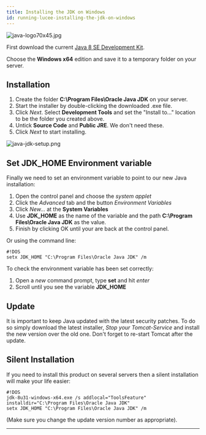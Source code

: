 ```yaml
---
title: Installing the JDK on Windows
id: running-lucee-installing-the-jdk-on-windows
---
```


![java-logo70x45.jpg](https://bitbucket.org/repo/rX87Rq/images/398847305-java-logo70x45.jpg)

First download the current [Java 8 SE Development Kit](http://www.oracle.com/technetwork/java/javase/downloads/jdk8-downloads-2133151.html).

Choose the **Windows x64** edition and save it to a temporary folder on your server.

## Installation ##

1. Create the folder **C:\Program Files\Oracle Java JDK** on your server.
2. Start the installer by double-clicking the downloaded .exe file.
3. Click *Next*. Select **Development Tools** and set the "Install to..." location to be the folder you created above.
4. Untick **Source Code** and **Public JRE**. We don't need these.
5. Click *Next* to start installing.

![java-jdk-setup.png](https://bitbucket.org/repo/rX87Rq/images/252239566-java-jdk-setup.png)

## Set JDK_HOME Environment variable

Finally we need to set an environment variable to point to our new Java installation:

1. Open the control panel and choose the *system applet*
2. Click the *Advanced* tab and the button *Environment Variables*
3. Click *New...* at the **System Variables**
4. Use **JDK_HOME** as the name of the variable and the path **C:\Program Files\Oracle Java JDK** as the value.
5. Finish by clicking OK until your are back at the control panel.

Or using the command line:
```
#!DOS
setx JDK_HOME "C:\Program Files\Oracle Java JDK" /m
```
To check the environment variable has been set correctly:

1. Open a *new* command prompt, type **set** and hit *enter*
2. Scroll until you see the variable **JDK_HOME**

## Update ##

It is important to keep Java updated with the latest security patches. To do so simply download the latest installer, *Stop your Tomcat-Service* and install the new version over the old one. Don't forget to re-start Tomcat after the update.

## Silent Installation ##

If you need to install this product on several servers then a silent installation will make your life easier:
```
#!DOS
jdk-8u31-windows-x64.exe /s addlocal="ToolsFeature" installdir="C:\Program Files\Oracle Java JDK"
setx JDK_HOME "C:\Program Files\Oracle Java JDK" /m
```
(Make sure you change the update version number as appropriate).
- - -

